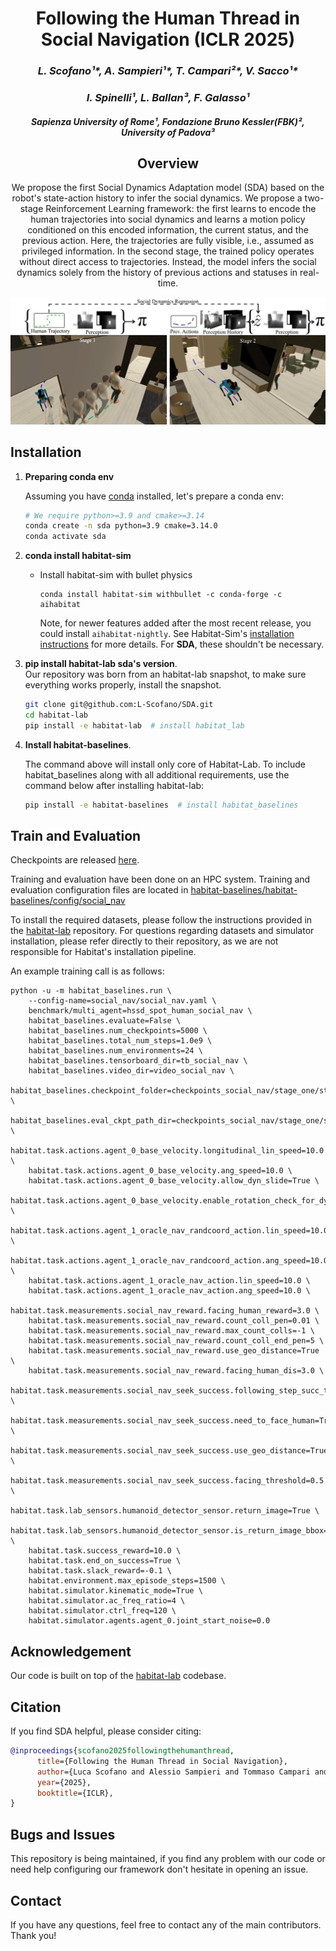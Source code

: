 <div align="center">
<h1>Following the Human Thread in <br /> Social Navigation (ICLR 2025)</h1>
<h3> <i>L. Scofano¹*, A. Sampieri¹*, T. Campari²*, V. Sacco¹*</i></h3>
<h3> <i>I. Spinelli¹, L. Ballan³, F. Galasso¹ </i></h3>
 <h4> <i>Sapienza University of Rome¹, Fondazione Bruno Kessler(FBK)², University of Padova³
</i></h4>

## Overview

We propose the first Social Dynamics Adaptation model (SDA) based on the robot's state-action history to infer the social dynamics. We propose a two-stage Reinforcement Learning framework: the first learns to encode the human trajectories into social dynamics and learns a motion policy conditioned on this encoded information, the current status, and the previous action. Here, the trajectories are fully visible, i.e., assumed as privileged information. In the second stage, the trained policy operates without direct access to trajectories. Instead, the model infers the social dynamics solely from the history of previous actions and statuses in real-time.

![Alt Text](./assets/pipeline_new.jpeg)

</div>

## Installation

1. **Preparing conda env**

   Assuming you have [conda](https://docs.conda.io/projects/conda/en/latest/user-guide/install/) installed, let's prepare a conda env:
   ```bash
   # We require python>=3.9 and cmake>=3.14
   conda create -n sda python=3.9 cmake=3.14.0
   conda activate sda
   ```

1. **conda install habitat-sim**
   - Install habitat-sim with bullet physics
      ```
      conda install habitat-sim withbullet -c conda-forge -c aihabitat
      ```
      Note, for newer features added after the most recent release, you could install `aihabitat-nightly`. See Habitat-Sim's [installation instructions](https://github.com/facebookresearch/habitat-sim#installation) for more details. For **SDA**, these shouldn't be necessary.

1. **pip install habitat-lab sda's version**.  
Our repository was born from an habitat-lab snapshot, to make sure everything works properly, install the snapshot.
   

      ```bash
      git clone git@github.com:L-Scofano/SDA.git
      cd habitat-lab
      pip install -e habitat-lab  # install habitat_lab
      ```
1. **Install habitat-baselines**.

    The command above will install only core of Habitat-Lab. To include habitat_baselines along with all additional requirements, use the command below after installing habitat-lab:

      ```bash
      pip install -e habitat-baselines  # install habitat_baselines
      ```

## Train and Evaluation

Checkpoints are released [here](https://drive.google.com/drive/folders/1I1akcivfxHzEf8DIudXGMcVy0plWIJ70?usp=sharing).

Training and evaluation have been done on an HPC system.
Training and evaluation configuration files are located in [habitat-baselines/habitat-baselines/config/social_nav](https://github.com/S4b3/SocialNav3.0/tree/main/habitat-baselines/habitat_baselines/config/social_nav)


To install the required datasets, please follow the instructions provided in the [habitat-lab](https://github.com/facebookresearch/habitat-lab/tree/main/habitat-baselines#habitat-30-multi-agent-training) repository. For questions regarding datasets and simulator installation, please refer directly to their repository, as we are not responsible for Habitat's installation pipeline.



An example training call is as follows:

```
python -u -m habitat_baselines.run \
    --config-name=social_nav/social_nav.yaml \
    benchmark/multi_agent=hssd_spot_human_social_nav \
    habitat_baselines.evaluate=False \
    habitat_baselines.num_checkpoints=5000 \
    habitat_baselines.total_num_steps=1.0e9 \
    habitat_baselines.num_environments=24 \
    habitat_baselines.tensorboard_dir=tb_social_nav \
    habitat_baselines.video_dir=video_social_nav \
    habitat_baselines.checkpoint_folder=checkpoints_social_nav/stage_one/stage_one_d128_t20_aux_tasks_tommy \
    habitat_baselines.eval_ckpt_path_dir=checkpoints_social_nav/stage_one/stage_one_d128_t20_aux_tasks_tommy \
    habitat.task.actions.agent_0_base_velocity.longitudinal_lin_speed=10.0 \
    habitat.task.actions.agent_0_base_velocity.ang_speed=10.0 \
    habitat.task.actions.agent_0_base_velocity.allow_dyn_slide=True \
    habitat.task.actions.agent_0_base_velocity.enable_rotation_check_for_dyn_slide=False \
    habitat.task.actions.agent_1_oracle_nav_randcoord_action.lin_speed=10.0 \
    habitat.task.actions.agent_1_oracle_nav_randcoord_action.ang_speed=10.0 \
    habitat.task.actions.agent_1_oracle_nav_action.lin_speed=10.0 \
    habitat.task.actions.agent_1_oracle_nav_action.ang_speed=10.0 \
    habitat.task.measurements.social_nav_reward.facing_human_reward=3.0 \
    habitat.task.measurements.social_nav_reward.count_coll_pen=0.01 \
    habitat.task.measurements.social_nav_reward.max_count_colls=-1 \
    habitat.task.measurements.social_nav_reward.count_coll_end_pen=5 \
    habitat.task.measurements.social_nav_reward.use_geo_distance=True \
    habitat.task.measurements.social_nav_reward.facing_human_dis=3.0 \
    habitat.task.measurements.social_nav_seek_success.following_step_succ_threshold=400 \
    habitat.task.measurements.social_nav_seek_success.need_to_face_human=True \
    habitat.task.measurements.social_nav_seek_success.use_geo_distance=True \
    habitat.task.measurements.social_nav_seek_success.facing_threshold=0.5 \
    habitat.task.lab_sensors.humanoid_detector_sensor.return_image=True \
    habitat.task.lab_sensors.humanoid_detector_sensor.is_return_image_bbox=True \
    habitat.task.success_reward=10.0 \
    habitat.task.end_on_success=True \
    habitat.task.slack_reward=-0.1 \
    habitat.environment.max_episode_steps=1500 \
    habitat.simulator.kinematic_mode=True \
    habitat.simulator.ac_freq_ratio=4 \
    habitat.simulator.ctrl_freq=120 \
    habitat.simulator.agents.agent_0.joint_start_noise=0.0
```

## Acknowledgement 
Our code is built on top of the [habitat-lab](https://github.com/facebookresearch/habitat-lab) codebase.

## Citation
If you find SDA helpful, please consider citing:
```bibtex
@inproceedings{scofano2025followingthehumanthread,
      title={Following the Human Thread in Social Navigation}, 
      author={Luca Scofano and Alessio Sampieri and Tommaso Campari and Valentino Sacco and Indro Spinelli and Lamberto Ballan and Fabio Galasso},
      year={2025},
      booktitle={ICLR},
}
```

## Bugs and Issues
This repository is being maintained, if you find any problem with our code or need help configuring our framework don't hesitate in opening an issue. 

## Contact
If you have any questions, feel free to contact any of the main contributors. Thank you!